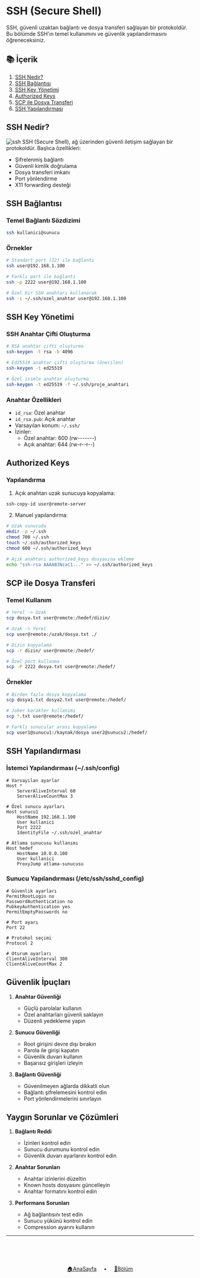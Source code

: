 # SSH (Secure Shell)

SSH, güvenli uzaktan bağlantı ve dosya transferi sağlayan bir protokoldür. Bu bölümde SSH'ın temel kullanımını ve güvenlik yapılandırmasını öğreneceksiniz.

## 📚 İçerik

1. [SSH Nedir?](#ssh-nedir)
2. [SSH Bağlantısı](#ssh-bağlantısı)
3. [SSH Key Yönetimi](#ssh-key-yönetimi)
4. [Authorized Keys](#authorized-keys)
5. [SCP ile Dosya Transferi](#scp-ile-dosya-transferi)
6. [SSH Yapılandırması](#ssh-yapılandırması)

## SSH Nedir?

![ssh](ssh.png)
 SSH (Secure Shell), ağ üzerinden güvenli iletişim sağlayan bir protokoldür. Başlıca özellikleri:

- Şifrelenmiş bağlantı
- Güvenli kimlik doğrulama
- Dosya transferi imkanı
- Port yönlendirme
- X11 forwarding desteği


## SSH Bağlantısı

### Temel Bağlantı Sözdizimi

```bash
ssh kullanici@sunucu
```

### Örnekler

```bash
# Standart port (22) ile bağlantı
ssh user@192.168.1.100

# Farklı port ile bağlantı
ssh -p 2222 user@192.168.1.100

# Özel bir SSH anahtarı kullanarak
ssh -i ~/.ssh/ozel_anahtar user@192.168.1.100
```

## SSH Key Yönetimi

### SSH Anahtar Çifti Oluşturma

```bash
# RSA anahtar çifti oluşturma
ssh-keygen -t rsa -b 4096

# Ed25519 anahtar çifti oluşturma (önerilen)
ssh-keygen -t ed25519

# Özel isimle anahtar oluşturma
ssh-keygen -t ed25519 -f ~/.ssh/proje_anahtari
```

### Anahtar Özellikleri

- `id_rsa`: Özel anahtar
- `id_rsa.pub`: Açık anahtar
- Varsayılan konum: `~/.ssh/`
- İzinler: 
  - Özel anahtar: 600 (rw-------)
  - Açık anahtar: 644 (rw-r--r--)

## Authorized Keys

### Yapılandırma

1. Açık anahtarı uzak sunucuya kopyalama:
```bash
ssh-copy-id user@remote-server
```

2. Manuel yapılandırma:
```bash
# Uzak sunucuda
mkdir -p ~/.ssh
chmod 700 ~/.ssh
touch ~/.ssh/authorized_keys
chmod 600 ~/.ssh/authorized_keys

# Açık anahtarı authorized_keys dosyasına ekleme
echo "ssh-rsa AAAAB3NzaC1..." >> ~/.ssh/authorized_keys
```

## SCP ile Dosya Transferi

### Temel Kullanım

```bash
# Yerel -> Uzak
scp dosya.txt user@remote:/hedef/dizin/

# Uzak -> Yerel
scp user@remote:/uzak/dosya.txt ./

# Dizin kopyalama
scp -r dizin/ user@remote:/hedef/

# Özel port kullanma
scp -P 2222 dosya.txt user@remote:/hedef/
```

### Örnekler

```bash
# Birden fazla dosya kopyalama
scp dosya1.txt dosya2.txt user@remote:/hedef/

# Joker karakter kullanımı
scp *.txt user@remote:/hedef/

# Farklı sunucular arası kopyalama
scp user1@sunucu1:/kaynak/dosya user2@sunucu2:/hedef/
```

## SSH Yapılandırması

### İstemci Yapılandırması (~/.ssh/config)

```
# Varsayılan ayarlar
Host *
    ServerAliveInterval 60
    ServerAliveCountMax 3

# Özel sunucu ayarları
Host sunucu1
    HostName 192.168.1.100
    User kullanici
    Port 2222
    IdentityFile ~/.ssh/ozel_anahtar

# Atlama sunucusu kullanımı
Host hedef
    HostName 10.0.0.100
    User kullanici
    ProxyJump atlama-sunucusu
```

### Sunucu Yapılandırması (/etc/ssh/sshd_config)

```
# Güvenlik ayarları
PermitRootLogin no
PasswordAuthentication no
PubkeyAuthentication yes
PermitEmptyPasswords no

# Port ayarı
Port 22

# Protokol seçimi
Protocol 2

# Oturum ayarları
ClientAliveInterval 300
ClientAliveCountMax 2
```

## Güvenlik İpuçları

1. **Anahtar Güvenliği**
   - Güçlü parolalar kullanın
   - Özel anahtarları güvenli saklayın
   - Düzenli yedekleme yapın

2. **Sunucu Güvenliği**
   - Root girişini devre dışı bırakın
   - Parola ile girişi kapatın
   - Güvenlik duvarı kullanın
   - Başarısız girişleri izleyin

3. **Bağlantı Güvenliği**
   - Güvenilmeyen ağlarda dikkatli olun
   - Bağlantı şifrelemesini kontrol edin
   - Port yönlendirmelerini sınırlayın

## Yaygın Sorunlar ve Çözümleri

1. **Bağlantı Reddi**
   - İzinleri kontrol edin
   - Sunucu durumunu kontrol edin
   - Güvenlik duvarı ayarlarını kontrol edin

2. **Anahtar Sorunları**
   - Anahtar izinlerini düzeltin
   - Known hosts dosyasını güncelleyin
   - Anahtar formatını kontrol edin

3. **Performans Sorunları**
   - Ağ bağlantısını test edin
   - Sunucu yükünü kontrol edin
   - Compression ayarını kullanın

------   
<br>
<br>
<br>
<div align="center">

[🏠AnaSayfa](../README.md) &nbsp;&nbsp;&nbsp;  • &nbsp;&nbsp;&nbsp;  [📑Bölüm](README.md)

</div>